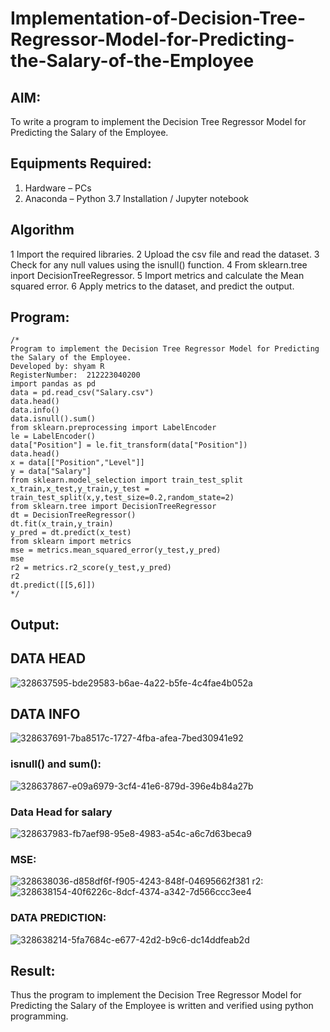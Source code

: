 # Implementation-of-Decision-Tree-Regressor-Model-for-Predicting-the-Salary-of-the-Employee

## AIM:
To write a program to implement the Decision Tree Regressor Model for Predicting the Salary of the Employee.

## Equipments Required:
1. Hardware – PCs
2. Anaconda – Python 3.7 Installation / Jupyter notebook

## Algorithm
1 Import the required libraries.
2 Upload the csv file and read the dataset.
3 Check for any null values using the isnull() function.
4 From sklearn.tree inport DecisionTreeRegressor.
5 Import metrics and calculate the Mean squared error.
6 Apply metrics to the dataset, and predict the output.


## Program:
```
/*
Program to implement the Decision Tree Regressor Model for Predicting the Salary of the Employee.
Developed by: shyam R
RegisterNumber:  212223040200
import pandas as pd
data = pd.read_csv("Salary.csv")
data.head()
data.info()
data.isnull().sum()
from sklearn.preprocessing import LabelEncoder
le = LabelEncoder()
data["Position"] = le.fit_transform(data["Position"])
data.head()
x = data[["Position","Level"]]
y = data["Salary"]
from sklearn.model_selection import train_test_split
x_train,x_test,y_train,y_test = train_test_split(x,y,test_size=0.2,random_state=2)
from sklearn.tree import DecisionTreeRegressor
dt = DecisionTreeRegressor()
dt.fit(x_train,y_train)
y_pred = dt.predict(x_test)
from sklearn import metrics
mse = metrics.mean_squared_error(y_test,y_pred)
mse
r2 = metrics.r2_score(y_test,y_pred)
r2
dt.predict([[5,6]])
*/
```

## Output:
## DATA HEAD
![328637595-bde29583-b6ae-4a22-b5fe-4c4fae4b052a](https://github.com/shivanshyam79/Implementation-of-Decision-Tree-Regressor-Model-for-Predicting-the-Salary-of-the-Employee/assets/151513860/43deae2a-3f21-4dfc-ac0b-963d3a9f639a)
## DATA INFO
![328637691-7ba8517c-1727-4fba-afea-7bed30941e92](https://github.com/shivanshyam79/Implementation-of-Decision-Tree-Regressor-Model-for-Predicting-the-Salary-of-the-Employee/assets/151513860/a338d294-731e-4657-a8d0-3f08f4fd708a)
### isnull() and sum():
![328637867-e09a6979-3cf4-41e6-879d-396e4b84a27b](https://github.com/shivanshyam79/Implementation-of-Decision-Tree-Regressor-Model-for-Predicting-the-Salary-of-the-Employee/assets/151513860/d2734149-280f-43e0-8bb0-979d9d58916e)
### Data Head for salary
![328637983-fb7aef98-95e8-4983-a54c-a6c7d63beca9](https://github.com/shivanshyam79/Implementation-of-Decision-Tree-Regressor-Model-for-Predicting-the-Salary-of-the-Employee/assets/151513860/0caccb4a-507c-4799-a797-933dd8f22ad8)
### MSE:
![328638036-d858df6f-f905-4243-848f-04695662f381](https://github.com/shivanshyam79/Implementation-of-Decision-Tree-Regressor-Model-for-Predicting-the-Salary-of-the-Employee/assets/151513860/7a6f9092-27ff-4689-aade-145ea6206eb3)
r2:
![328638154-40f6226c-8dcf-4374-a342-7d566ccc3ee4](https://github.com/shivanshyam79/Implementation-of-Decision-Tree-Regressor-Model-for-Predicting-the-Salary-of-the-Employee/assets/151513860/71b89bb0-3747-49ae-b264-a3df7a92b737)
### DATA PREDICTION:
![328638214-5fa7684c-e677-42d2-b9c6-dc14ddfeab2d](https://github.com/shivanshyam79/Implementation-of-Decision-Tree-Regressor-Model-for-Predicting-the-Salary-of-the-Employee/assets/151513860/5aa60521-224f-4832-aa7f-8657c8a9bd8b)


## Result:
Thus the program to implement the Decision Tree Regressor Model for Predicting the Salary of the Employee is written and verified using python programming.
